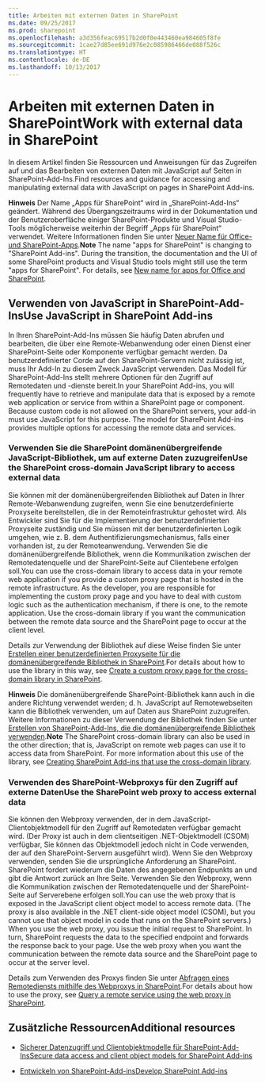 ```yaml
---
title: Arbeiten mit externen Daten in SharePoint
ms.date: 09/25/2017
ms.prod: sharepoint
ms.openlocfilehash: a3d356feac69517b2d0f0e443460ea984605f8fe
ms.sourcegitcommit: 1cae27d85ee691d976e2c085986466de088f526c
ms.translationtype: HT
ms.contentlocale: de-DE
ms.lasthandoff: 10/13/2017
---
```

# <a name="work-with-external-data-in-sharepoint"></a><span data-ttu-id="0a2f1-102">Arbeiten mit externen Daten in SharePoint</span><span class="sxs-lookup"><span data-stu-id="0a2f1-102">Work with external data in SharePoint</span></span>
<span data-ttu-id="0a2f1-103">In diesem Artikel finden Sie Ressourcen und Anweisungen für das Zugreifen auf und das Bearbeiten von externen Daten mit JavaScript auf Seiten in SharePoint-Add-Ins.</span><span class="sxs-lookup"><span data-stu-id="0a2f1-103">Find resources and guidance for accessing and manipulating external data with JavaScript on pages in SharePoint Add-ins.</span></span>
 

 <span data-ttu-id="0a2f1-p101">**Hinweis** Der Name „Apps für SharePoint“ wird in „SharePoint-Add-Ins“ geändert. Während des Übergangszeitraums wird in der Dokumentation und der Benutzeroberfläche einiger SharePoint-Produkte und Visual Studio-Tools möglicherweise weiterhin der Begriff „Apps für SharePoint“ verwendet. Weitere Informationen finden Sie unter [Neuer Name für Office- und SharePoint-Apps](new-name-for-apps-for-sharepoint.md#bk_newname).</span><span class="sxs-lookup"><span data-stu-id="0a2f1-p101">**Note**  The name "apps for SharePoint" is changing to "SharePoint Add-ins". During the transition, the documentation and the UI of some SharePoint products and Visual Studio tools might still use the term "apps for SharePoint". For details, see  [New name for apps for Office and SharePoint](new-name-for-apps-for-sharepoint.md#bk_newname).</span></span>
 


## <a name="use-javascript-in-sharepoint-add-ins"></a><span data-ttu-id="0a2f1-107">Verwenden von JavaScript in SharePoint-Add-Ins</span><span class="sxs-lookup"><span data-stu-id="0a2f1-107">Use JavaScript in SharePoint Add-ins</span></span>
<span data-ttu-id="0a2f1-108"><a name="SP15Workdata_Working"> </a></span><span class="sxs-lookup"><span data-stu-id="0a2f1-108"></span></span>

<span data-ttu-id="0a2f1-p102">In Ihren SharePoint-Add-Ins müssen Sie häufig Daten abrufen und bearbeiten, die über eine Remote-Webanwendung oder einen Dienst einer SharePoint-Seite oder Komponente verfügbar gemacht werden. Da benutzerdefinierter Corde auf den SharePoint-Servern nicht zulässig ist, muss Ihr Add-In zu diesem Zweck JavaScript verwenden. Das Modell für SharePoint-Add-Ins stellt mehrere Optionen für den Zugriff auf Remotedaten und -dienste bereit.</span><span class="sxs-lookup"><span data-stu-id="0a2f1-p102">In your SharePoint Add-ins, you will frequently have to retrieve and manipulate data that is exposed by a remote web application or service from within a SharePoint page or component. Because custom code is not allowed on the SharePoint servers, your add-in must use JavaScript for this purpose. The model for SharePoint Add-ins provides multiple options for accessing the remote data and services.</span></span>
 

 

### <a name="use-the-sharepoint-cross-domain-javascript-library-to-access-external-data"></a><span data-ttu-id="0a2f1-112">Verwenden Sie die SharePoint domänenübergreifende JavaScript-Bibliothek, um auf externe Daten zuzugreifen</span><span class="sxs-lookup"><span data-stu-id="0a2f1-112">Use the SharePoint cross-domain JavaScript library to access external data</span></span>

<span data-ttu-id="0a2f1-p103">Sie können mit der domänenübergreifenden Bibliothek auf Daten in Ihrer Remote-Webanwendung zugreifen, wenn Sie eine benutzerdefinierte Proxyseite bereitstellen, die in der Remoteinfrastruktur gehostet wird. Als Entwickler sind Sie für die Implementierung der benutzerdefinierten Proxyseite zuständig und Sie müssen mit der benutzerdefinierten Logik umgehen, wie z. B. dem Authentifizierungsmechanismus, falls einer vorhanden ist, zu der Remoteanwendung. Verwenden Sie die domänenübergreifende Bibliothek, wenn die Kommunikation zwischen der Remotedatenquelle und der SharePoint-Seite auf Clientebene erfolgen soll.</span><span class="sxs-lookup"><span data-stu-id="0a2f1-p103">You can use the cross-domain library to access data in your remote web application if you provide a custom proxy page that is hosted in the remote infrastructure. As the developer, you are responsible for implementing the custom proxy page and you have to deal with custom logic such as the authentication mechanism, if there is one, to the remote application. Use the cross-domain library if you want the communication between the remote data source and the SharePoint page to occur at the client level.</span></span>
 

 
<span data-ttu-id="0a2f1-116">Details zur Verwendung der Bibliothek auf diese Weise finden Sie unter [Erstellen einer benutzerdefinierten Proxyseite für die domänenübergreifende Bibliothek in SharePoint](create-a-custom-proxy-page-for-the-cross-domain-library-in-sharepoint.md).</span><span class="sxs-lookup"><span data-stu-id="0a2f1-116">For details about how to use the library in this way, see  [Create a custom proxy page for the cross-domain library in SharePoint](create-a-custom-proxy-page-for-the-cross-domain-library-in-sharepoint.md).</span></span>
 

 

 <span data-ttu-id="0a2f1-p104">**Hinweis** Die domänenübergreifende SharePoint-Bibliothek kann auch in die andere Richtung verwendet werden; d. h. JavaScript auf Remotewebseiten kann die Bibliothek verwenden, um auf Daten aus SharePoint zuzugreifen. Weitere Informationen zu dieser Verwendung der Bibliothek finden Sie unter [Erstellen von SharePoint-Add-Ins, die die domänenübergreifende Bibliothek verwenden](creating-sharepoint-add-ins-that-use-the-cross-domain-library.md).</span><span class="sxs-lookup"><span data-stu-id="0a2f1-p104">**Note**  The SharePoint cross-domain library can also be used in the other direction; that is, JavaScript on remote web pages can use it to access data from SharePoint. For more information about this use of the library, see  [Creating SharePoint Add-ins that use the cross-domain library](creating-sharepoint-add-ins-that-use-the-cross-domain-library.md).</span></span>
 


### <a name="use-the-sharepoint-web-proxy-to-access-external-data"></a><span data-ttu-id="0a2f1-119">Verwenden des SharePoint-Webproxys für den Zugriff auf externe Daten</span><span class="sxs-lookup"><span data-stu-id="0a2f1-119">Use the SharePoint web proxy to access external data</span></span>

<span data-ttu-id="0a2f1-p105">Sie können den Webproxy verwenden, der in dem JavaScript-Clientobjektmodell für den Zugriff auf Remotedaten verfügbar gemacht wird. (Der Proxy ist auch in dem clientseitigen .NET-Objektmodell (CSOM) verfügbar, Sie können das Objektmodell jedoch nicht in Code verwenden, der auf den SharePoint-Servern ausgeführt wird). Wenn Sie den Webproxy verwenden, senden Sie die ursprüngliche Anforderung an SharePoint. SharePoint fordert wiederum die Daten des angegebenen Endpunkts an und gibt die Antwort zurück an Ihre Seite. Verwenden Sie den Webproxy, wenn die Kommunikation zwischen der Remotedatenquelle und der SharePoint-Seite auf Serverebene erfolgen soll.</span><span class="sxs-lookup"><span data-stu-id="0a2f1-p105">You can use the web proxy that is exposed in the JavaScript client object model to access remote data. (The proxy is also available in the .NET client-side object model (CSOM), but you cannot use that object model in code that runs on the SharePoint servers.) When you use the web proxy, you issue the initial request to SharePoint. In turn, SharePoint requests the data to the specified endpoint and forwards the response back to your page. Use the web proxy when you want the communication between the remote data source and the SharePoint page to occur at the server level.</span></span>
 

 
<span data-ttu-id="0a2f1-124">Details zum Verwenden des Proxys finden Sie unter [Abfragen eines Remotediensts mithilfe des Webproxys in SharePoint](query-a-remote-service-using-the-web-proxy-in-sharepoint.md).</span><span class="sxs-lookup"><span data-stu-id="0a2f1-124">For details about how to use the proxy, see  [Query a remote service using the web proxy in SharePoint](query-a-remote-service-using-the-web-proxy-in-sharepoint.md).</span></span>
 

 

## <a name="additional-resources"></a><span data-ttu-id="0a2f1-125">Zusätzliche Ressourcen</span><span class="sxs-lookup"><span data-stu-id="0a2f1-125">Additional resources</span></span>
<span data-ttu-id="0a2f1-126"><a name="SP15Workdata_AddRes"> </a></span><span class="sxs-lookup"><span data-stu-id="0a2f1-126"></span></span>


-  [<span data-ttu-id="0a2f1-127">Sicherer Datenzugriff und Clientobjektmodelle für SharePoint-Add-Ins</span><span class="sxs-lookup"><span data-stu-id="0a2f1-127">Secure data access and client object models for SharePoint Add-ins</span></span>](secure-data-access-and-client-object-models-for-sharepoint-add-ins.md)
    
 
-  [<span data-ttu-id="0a2f1-128">Entwickeln von SharePoint-Add-ins</span><span class="sxs-lookup"><span data-stu-id="0a2f1-128">Develop SharePoint Add-ins</span></span>](develop-sharepoint-add-ins.md)
    
 

